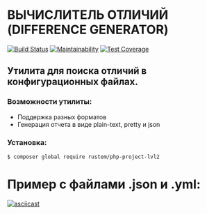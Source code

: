 # ВЫЧИСЛИТЕЛЬ ОТЛИЧИЙ (DIFFERENCE GENERATOR)

[![Build Status](https://travis-ci.com/Rustem-A/php-project-lvl2.svg?branch=master)](https://travis-ci.com/Rustem-A/php-project-lvl2) [![Maintainability](https://api.codeclimate.com/v1/badges/352fe904abb9da3e0e75/maintainability)](https://codeclimate.com/github/Rustem-A/php-project-lvl2/maintainability) [![Test Coverage](https://api.codeclimate.com/v1/badges/352fe904abb9da3e0e75/test_coverage)](https://codeclimate.com/github/Rustem-A/php-project-lvl2/test_coverage)

## Утилита для поиска отличий в конфигурационных файлах.
### Возможности утилиты:
* Поддержка разных форматов
* Генерация отчета в виде plain-text, pretty и json

### Установка:
```
$ composer global require rustem/php-project-lvl2
```

# Пример с файлами .json и .yml:

[![asciicast](https://asciinema.org/a/301825.svg)](https://asciinema.org/a/301825) 